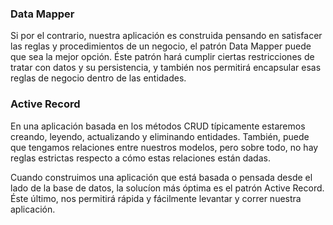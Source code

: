 ### Data Mapper

Si por el contrario, nuestra aplicación es construida pensando en satisfacer las reglas y procedimientos de un negocio, el patrón Data Mapper puede que sea la mejor opción. Éste patrón hará cumplir ciertas restricciones de tratar con datos y su persistencia, y también nos permitirá encapsular esas reglas de negocio dentro de las entidades.

### Active Record

En una aplicación basada en los métodos CRUD típicamente estaremos creando, leyendo, actualizando y eliminando entidades. También, puede que tengamos relaciones entre nuestros modelos, pero sobre todo, no hay reglas estrictas respecto a cómo estas relaciones están dadas.

Cuando construimos una aplicación que está basada o pensada desde el lado de la base de datos, la solucíon más óptima es el patrón Active Record. Éste último, nos permitirá rápida y fácilmente levantar y correr nuestra aplicación.
